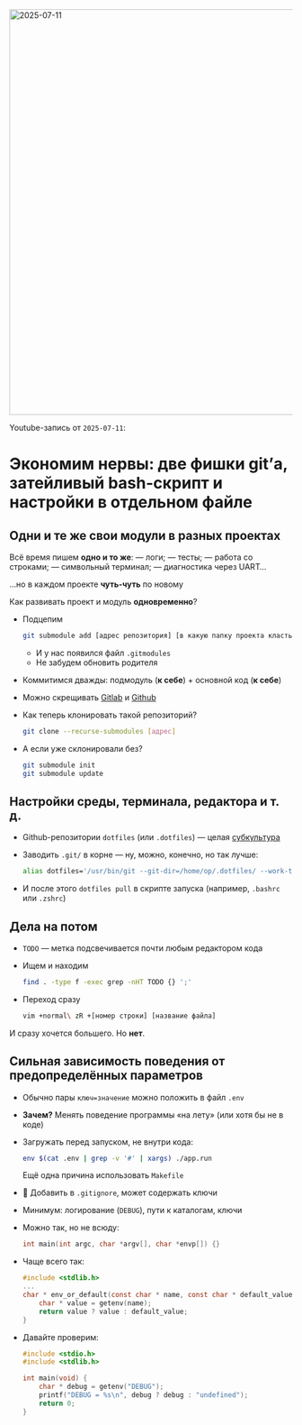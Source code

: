 <img width="1280" height="720" alt="2025-07-11" src="https://github.com/user-attachments/assets/912a67c9-d11f-480c-853a-7f859e666761" />

Youtube-запись от `2025-07-11`: 

# Экономим нервы: две фишки git’а, затейливый bash-скрипт и настройки в отдельном файле

## Одни и те же свои модули в разных проектах


Всё время пишем **одно и то же**:
— логи;
— тесты;
— работа со строками;
— символьный терминал;
— диагностика через UART…


…но в каждом проекте **чуть-чуть** по новому


Как развивать проект и модуль **одновременно**?


- Подцепим
    
    ```bash
    git submodule add [адрес репозитория] [в какую папку проекта класть]
    ```
    
    - И у нас появился файл `.gitmodules`
    - Не забудем обновить родителя
- Коммитимся дважды: подмодуль (**к себе**) + основной код (**к себе**)
- Можно скрещивать [Gitlab](https://about.gitlab.com) и [Github](https://github.com)
- Как теперь клонировать такой репозиторий?
    
    ```bash
    git clone --recurse-submodules [адрес]
    ```
    
- А если уже склонировали без?
    
    ```bash
    git submodule init
    git submodule update
    ```
    

## Настройки среды, терминала, редактора и т. д.

- Github-репозитории `dotfiles` (или `.dotfiles`) — целая [субкультура](http://dotfiles.github.io)
- Заводить `.git/` в корне — ну, можно, конечно, но так лучше:
    
    ```bash
    alias dotfiles='/usr/bin/git --git-dir=/home/op/.dotfiles/ --work-tree=/home/op'
    ```
    
- И после этого `dotfiles pull` в скрипте запуска (например, `.bashrc` или `.zshrc`)

## Дела на потом

- `TODO` — метка подсвечивается почти любым редактором кода
- Ищем и находим
    
    ```bash
    find . -type f -exec grep -nHT TODO {} ';'
    ```
    
- Переход сразу
    
    ```bash
    vim +normal\ zR +[номер строки] [название файла]
    ```
    


И сразу хочется большего. Но **нет**.


## Сильная зависимость поведения от предопределённых параметров

- Обычно пары `ключ=значение` можно положить в файл `.env`
- **Зачем?** Менять поведение программы «на лету» (или хотя бы не в коде)
- Загружать перед запуском, не внутри кода:
    
    ```bash
    env $(cat .env | grep -v '#' | xargs) ./app.run
    ```
    
    Ещё одна причина использовать `Makefile`
    

    
- 🧐 Добавить в `.gitignore`, может содержать ключи
- Минимум: логирование (`DEBUG`), пути к каталогам, ключи
- Можно так, но не всюду:
    
    ```c
    int main(int argc, char *argv[], char *envp[]) {}
    ```
    
- Чаще всего так:
    
    ```c
    #include <stdlib.h>
    ...
    char * env_or_default(const char * name, const char * default_value) {
        char * value = getenv(name);
        return value ? value : default_value;
    }
    ```
    
- Давайте проверим:
    
    ```c
    #include <stdio.h>
    #include <stdlib.h>
    
    int main(void) {
        char * debug = getenv("DEBUG");
        printf("DEBUG = %s\n", debug ? debug : "undefined");
        return 0;
    }
    ```
